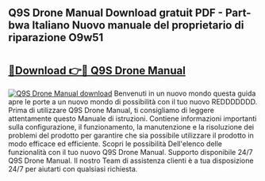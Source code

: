 ## Q9S Drone Manual Download gratuit PDF - Part-bwa Italiano Nuovo manuale del proprietario di riparazione O9w51

# <h2><a href="http://dffctq4.blite.top/?on=Q9S+Drone+Manual">🔗Download 👉🔴 Q9S Drone Manual</a></h2>

[![Q9S Drone Manual download](https://i.imgur.com/lujVjoI.png)](http://dffctq4.blite.top/?on=Q9S+Drone+Manual)
Benvenuti in un nuovo mondo questa guida apre le porte a un nuovo mondo di possibilità con il tuo nuovo REDDDDDDD. Prima di utilizzare Q9S Drone Manual, ti consigliamo di leggere attentamente questo Manuale di istruzioni. Contiene informazioni importanti sulla configurazione, il funzionamento, la manutenzione e la risoluzione dei problemi del prodotto per garantire che sia possibile utilizzare il prodotto in modo efficace ed efficiente. Scopri le possibilità Dell'elenco delle funzionalità con il tuo nuovo Q9S Drone Manual. Supporto disponibile 24/7 Q9S Drone Manual. Il nostro Team di assistenza clienti è a tua disposizione 24/7 per aiutarti con qualsiasi richiesta.
